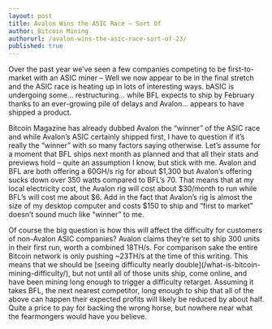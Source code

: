 ```yaml
---
layout: post
title: Avalon Wins the ASIC Race – Sort Of
author: Bitcoin Mining
authorurl: /avalon-wins-the-asic-race-sort-of-23/
published: true
---
```


Over the past year we’ve seen a few companies competing to be first-to-market with an ASIC miner – Well we now appear to be in the final stretch and the ASIC race is heating up in lots of interesting ways. bASIC is undergoing some… restructuring… while BFL expects to ship by February thanks to an ever-growing pile of delays and Avalon… appears to have shipped a product.
<p>
Bitcoin Magazine has already dubbed Avalon the “winner” of the ASIC race and while Avalon’s ASIC certainly shipped first, I have to question if it’s really the “winner” with so many factors saying otherwise. Let’s assume for a moment that BFL ships next month as planned and that all their stats and previews hold – quite an assumption I know, but stick with me. Avalon and BFL are both offering a 60GH/s rig for about $1,300 but Avalon’s offering sucks down over 350 watts compared to BFL’s 70. That means that at my local electricity cost, the Avalon rig will cost about $30/month to run while BFL’s will cost me about $6. Add in the fact that Avalon’s rig is almost the size of my desktop computer and costs $150 to ship and “first to market” doesn’t sound much like “winner” to me.
<p>
Of course the big question is how this will affect the difficulty for customers of non-Avalon ASIC companies? Avalon claims they’re set to ship 300 units in their first run, worth a combined 18TH/s. For comparison sake the entire Bitcoin network is only pushing ~23TH/s at the time of this writing. This means that we should be [seeing difficulty nearly double](/what-is-bitcoin-mining-difficulty/), but not until all of those units ship, come online, and have been mining long enough to trigger a difficulty retarget. Assuming it takes BFL, the next nearest competitor, long enough to ship that all of the above can happen their expected profits will likely be reduced by about half. Quite a price to pay for backing the wrong horse, but nowhere near what the fearmongers would have you believe.
